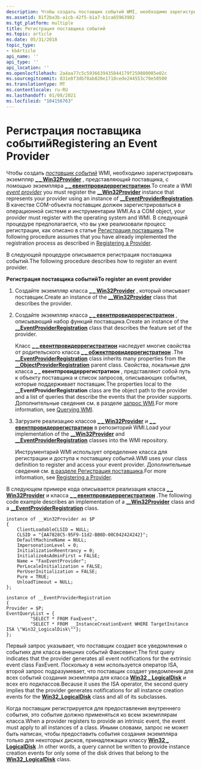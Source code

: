 ```yaml
---
description: Чтобы создать поставщик событий WMI, необходимо зарегистрировать \_ \_ экземпляр Win32Provider, представляющий поставщика, с помощью экземпляра \_ \_ евентпровидеррегистратион.
ms.assetid: 81f2ba3b-a1cb-42f5-b1a7-b1ca65963902
ms.tgt_platform: multiple
title: Регистрация поставщика событий
ms.topic: article
ms.date: 05/31/2018
topic_type:
- kbArticle
api_name: ''
api_type: ''
api_location: ''
ms.openlocfilehash: 2a4aa77c5c5936639435844179f259080085e02c
ms.sourcegitcommit: 831e8f3db78ab820e1710cede244553c70e50500
ms.translationtype: MT
ms.contentlocale: ru-RU
ms.lasthandoff: 01/08/2021
ms.locfileid: "104156763"
---
```

# <a name="registering-an-event-provider"></a><span data-ttu-id="fe78f-103">Регистрация поставщика событий</span><span class="sxs-lookup"><span data-stu-id="fe78f-103">Registering an Event Provider</span></span>

<span data-ttu-id="fe78f-104">Чтобы создать [*поставщик событий*](gloss-e.md) WMI, необходимо зарегистрировать экземпляр [**\_ \_ Win32Provider**](--win32provider.md) , представляющий поставщика, с помощью экземпляра [**\_ \_ евентпровидеррегистратион**](--eventproviderregistration.md).</span><span class="sxs-lookup"><span data-stu-id="fe78f-104">To create a WMI [*event provider*](gloss-e.md) you must register the [**\_\_Win32Provider**](--win32provider.md) instance that represents your provider using an instance of [**\_\_EventProviderRegistration**](--eventproviderregistration.md).</span></span> <span data-ttu-id="fe78f-105">В качестве COM-объекта поставщик должен зарегистрироваться в операционной системе и инструментарии WMI.</span><span class="sxs-lookup"><span data-stu-id="fe78f-105">As a COM object, your provider must register with the operating system and WMI.</span></span> <span data-ttu-id="fe78f-106">В следующей процедуре предполагается, что вы уже реализовали процесс регистрации, как описано в статье [Регистрация поставщика](registering-a-provider.md).</span><span class="sxs-lookup"><span data-stu-id="fe78f-106">The following procedure assumes that you have already implemented the registration process as described in [Registering a Provider](registering-a-provider.md).</span></span>

<span data-ttu-id="fe78f-107">В следующей процедуре описывается регистрация поставщика событий.</span><span class="sxs-lookup"><span data-stu-id="fe78f-107">The following procedure describes how to register an event provider.</span></span>

<span data-ttu-id="fe78f-108">**Регистрация поставщика событий**</span><span class="sxs-lookup"><span data-stu-id="fe78f-108">**To register an event provider**</span></span>

1.  <span data-ttu-id="fe78f-109">Создайте экземпляр класса [**\_ \_ Win32Provider**](--win32provider.md) , который описывает поставщик.</span><span class="sxs-lookup"><span data-stu-id="fe78f-109">Create an instance of the [**\_\_Win32Provider**](--win32provider.md) class that describes the provider.</span></span>
2.  <span data-ttu-id="fe78f-110">Создайте экземпляр класса [**\_ \_ евентпровидеррегистратион**](--eventproviderregistration.md) , описывающий набор функций поставщика.</span><span class="sxs-lookup"><span data-stu-id="fe78f-110">Create an instance of the [**\_\_EventProviderRegistration**](--eventproviderregistration.md) class that describes the feature set of the provider.</span></span>

    <span data-ttu-id="fe78f-111">Класс [**\_ \_ евентпровидеррегистратион**](--eventproviderregistration.md) наследует многие свойства от родительского класса [**\_ \_ обжектпровидеррегистратион**](--objectproviderregistration.md) .</span><span class="sxs-lookup"><span data-stu-id="fe78f-111">The [**\_\_EventProviderRegistration**](--eventproviderregistration.md) class inherits many properties from the [**\_\_ObjectProviderRegistration**](--objectproviderregistration.md) parent class.</span></span> <span data-ttu-id="fe78f-112">Свойства, локальные для класса **\_ \_ евентпровидеррегистратион** , представляют собой путь к объекту поставщика и список запросов, описывающих события, которые поддерживает поставщик.</span><span class="sxs-lookup"><span data-stu-id="fe78f-112">The properties local to the **\_\_EventProviderRegistration** class are the object path to the provider and a list of queries that describe the events that the provider supports.</span></span> <span data-ttu-id="fe78f-113">Дополнительные сведения см. в разделе [запрос WMI](querying-wmi.md).</span><span class="sxs-lookup"><span data-stu-id="fe78f-113">For more information, see [Querying WMI](querying-wmi.md).</span></span>

3.  <span data-ttu-id="fe78f-114">Загрузите реализацию классов [**\_ \_ Win32Provider**](--win32provider.md) и [**\_ \_ евентпровидеррегистратион**](--eventproviderregistration.md) в репозиторий WMI.</span><span class="sxs-lookup"><span data-stu-id="fe78f-114">Load your implementation of the [**\_\_Win32Provider**](--win32provider.md) and [**\_\_EventProviderRegistration**](--eventproviderregistration.md) classes into the WMI repository.</span></span>

    <span data-ttu-id="fe78f-115">Инструментарий WMI использует определение класса для регистрации и доступа к поставщику событий.</span><span class="sxs-lookup"><span data-stu-id="fe78f-115">WMI uses your class definition to register and access your event provider.</span></span> <span data-ttu-id="fe78f-116">Дополнительные сведения см. [в разделе Регистрация поставщика](registering-a-provider.md).</span><span class="sxs-lookup"><span data-stu-id="fe78f-116">For more information, see [Registering a Provider](registering-a-provider.md).</span></span>

<span data-ttu-id="fe78f-117">В следующем примере кода описывается реализация класса [**\_ \_ Win32Provider**](--win32provider.md) и класса [**\_ \_ евентпровидеррегистратион**](--eventproviderregistration.md) .</span><span class="sxs-lookup"><span data-stu-id="fe78f-117">The following code example describes an implementation of a [**\_\_Win32Provider**](--win32provider.md) class and a [**\_\_EventProviderRegistration**](--eventproviderregistration.md) class.</span></span>

``` syntax
instance of __Win32Provider as $P
{
    ClientLoadableCLSID = NULL;
    CLSID = "{AA7828C5-95F9-11d2-BB0D-00C042424242}";
    DefaultMachineName = NULL;
    ImpersonationLevel = 0;
    InitializationReentrancy = 0;
    InitializeAsAdminFirst = FALSE;
    Name = "FaxEventProvider";
    PerLocaleInitialization = FALSE;
    PerUserInitialization = FALSE;
    Pure = TRUE;
    UnloadTimeout = NULL;
};

instance of __EventProviderRegistration
{  
Provider = $P;
EventQueryList = {
         "SELECT * FROM FaxEvent",
         "SELECT * FROM __InstanceCreationEvent WHERE TargetInstance ISA \"Win32_LogicalDisk\""};
};
```

<span data-ttu-id="fe78f-118">Первый запрос указывает, что поставщик создает все уведомления о событиях для класса внешних событий Факсевент.</span><span class="sxs-lookup"><span data-stu-id="fe78f-118">The first query indicates that the provider generates all event notifications for the extrinsic event class FaxEvent.</span></span> <span data-ttu-id="fe78f-119">Поскольку в нем используется оператор ISA, второй запрос подразумевает, что поставщик создает уведомления для всех событий создания экземпляра для класса [**Win32 \_ LogicalDisk**](/windows/desktop/CIMWin32Prov/win32-logicaldisk) и всех его подклассов.</span><span class="sxs-lookup"><span data-stu-id="fe78f-119">Because it uses the ISA operator, the second query implies that the provider generates notifications for all instance creation events for the [**Win32\_LogicalDisk**](/windows/desktop/CIMWin32Prov/win32-logicaldisk) class and all of its subclasses.</span></span>

<span data-ttu-id="fe78f-120">Когда поставщик регистрируется для предоставления внутреннего события, это событие должно применяться ко всем экземплярам класса.</span><span class="sxs-lookup"><span data-stu-id="fe78f-120">When a provider registers to provide an intrinsic event, the event must apply to all instances of a class.</span></span> <span data-ttu-id="fe78f-121">Иными словами, запрос не может быть написан, чтобы предоставить события создания экземпляра только для некоторых дисков, принадлежащих классу [**Win32 \_ LogicalDisk**](/windows/desktop/CIMWin32Prov/win32-logicaldisk) .</span><span class="sxs-lookup"><span data-stu-id="fe78f-121">In other words, a query cannot be written to provide instance creation events for only some of the disk drives that belong to the [**Win32\_LogicalDisk**](/windows/desktop/CIMWin32Prov/win32-logicaldisk) class.</span></span>

 

 
